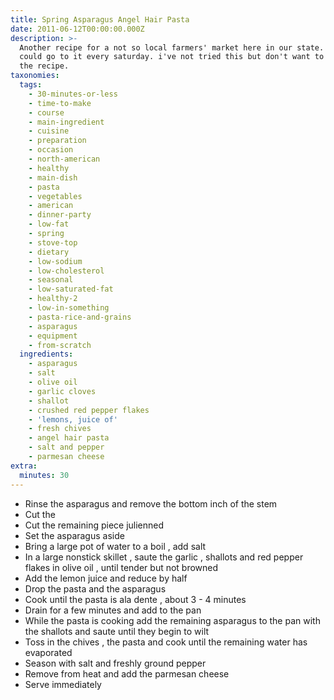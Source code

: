 ```yaml
---
title: Spring Asparagus Angel Hair Pasta
date: 2011-06-12T00:00:00.000Z
description: >-
  Another recipe for a not so local farmers' market here in our state. wish i
  could go to it every saturday. i've not tried this but don't want to misplace
  the recipe.
taxonomies:
  tags:
    - 30-minutes-or-less
    - time-to-make
    - course
    - main-ingredient
    - cuisine
    - preparation
    - occasion
    - north-american
    - healthy
    - main-dish
    - pasta
    - vegetables
    - american
    - dinner-party
    - low-fat
    - spring
    - stove-top
    - dietary
    - low-sodium
    - low-cholesterol
    - seasonal
    - low-saturated-fat
    - healthy-2
    - low-in-something
    - pasta-rice-and-grains
    - asparagus
    - equipment
    - from-scratch
  ingredients:
    - asparagus
    - salt
    - olive oil
    - garlic cloves
    - shallot
    - crushed red pepper flakes
    - 'lemons, juice of'
    - fresh chives
    - angel hair pasta
    - salt and pepper
    - parmesan cheese
extra:
  minutes: 30
---
```

 - Rinse the asparagus and remove the bottom inch of the stem
 - Cut the
 - Cut the remaining piece julienned
 - Set the asparagus aside
 - Bring a large pot of water to a boil , add salt
 - In a large nonstick skillet , saute the garlic , shallots and red pepper flakes in olive oil , until tender but not browned
 - Add the lemon juice and reduce by half
 - Drop the pasta and the asparagus
 - Cook until the pasta is ala dente , about 3 - 4 minutes
 - Drain for a few minutes and add to the pan
 - While the pasta is cooking add the remaining asparagus to the pan with the shallots and saute until they begin to wilt
 - Toss in the chives , the pasta and cook until the remaining water has evaporated
 - Season with salt and freshly ground pepper
 - Remove from heat and add the parmesan cheese
 - Serve immediately
